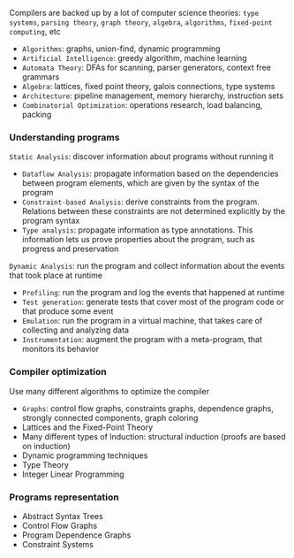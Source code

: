 Compilers are backed up by a lot of computer science theories: `type systems`, `parsing theory`, `graph theory`, `algebra`, `algorithms`, `fixed-point computing`, etc

- `Algorithms`: graphs, union-find, dynamic programming
- `Artificial Intelligence`: greedy algorithm, machine learning
- `Automata Theory`: DFAs for scanning, parser generators, context free grammars
- `Algebra`: lattices, fixed point theory, galois connections, type systems
- `Architecture`: pipeline management, memory hierarchy, instruction sets
- `Combinatorial Optimization`: operations research, load balancing, packing

### Understanding programs

`Static Analysis`: discover information about programs without running it

- `Dataflow Analysis`: propagate information based on the dependencies between program elements, which are given by the syntax of the program
- `Constraint-based Analysis`: derive constraints from the program. Relations between these constraints are not determined explicitly by the program syntax
- `Type analysis`: propagate information as type annotations. This information lets us prove properties about the program, such as progress and preservation

`Dynamic Analysis`: run the program and collect information about the events that took place at runtime

- `Profiling`: run the program and log the events that happened at runtime
- `Test generation`: generate tests that cover most of the program code or that produce some event
- `Emulation`: run the program in a virtual machine, that takes care of collecting and analyzing data
- `Instrumentation`: augment the program with a meta-program, that monitors its behavior

### Compiler optimization

Use many different algorithms to optimize the compiler

- `Graphs`: control flow graphs, constraints graphs, dependence graphs, strongly connected components, graph coloring
- Lattices and the Fixed-Point Theory
- Many different types of Induction: structural induction (proofs are based on induction)
- Dynamic programming techniques
- Type Theory
- Integer Linear Programming

### Programs representation

- Abstract Syntax Trees
- Control Flow Graphs
- Program Dependence Graphs
- Constraint Systems
